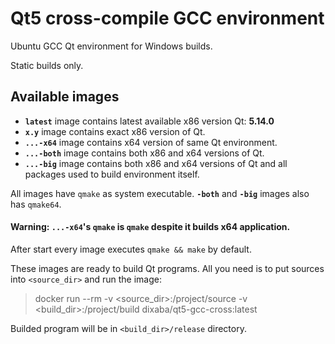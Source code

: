 # Qt5 cross-compile GCC environment

Ubuntu GCC Qt environment for Windows builds.

Static builds only.

## Available images

* **`latest`** image contains latest available x86 version Qt: **5.14.0**
* **`x.y`** image contains exact x86 version of Qt.
* **`...-x64`** image contains x64 version of same Qt environment.
* **`...-both`** image contains both x86 and x64 versions of Qt.
* **`...-big`** image contains both x86 and x64 versions of Qt and all packages used to build environment itself.

All images have `qmake` as system executable. **`-both`** and  **`-big`** images also has `qmake64`.

 #### Warning: **`...-x64`**'s `qmake` is `qmake` despite it builds x64 application.

After start every image executes `qmake && make` by default.

These images are ready to build Qt programs. All you need is to put sources into `<source_dir>` and run the image:

> docker run --rm -v <source_dir>:/project/source -v <build_dir>:/project/build dixaba/qt5-gcc-cross:latest

Builded program will be in `<build_dir>/release` directory.
